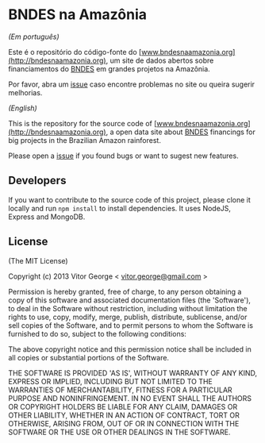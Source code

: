 # BNDES na Amazônia

*(Em português)*

Este é o repositório do código-fonte do [www.bndesnaamazonia.org](http://bndesnaamazonia.org), um site de dados abertos sobre financiamentos do [BNDES](www.bndes.gov.br) em grandes projetos na Amazônia. 

Por favor, abra um [issue](https://github.com/oeco/bndes-na-amazonia/issues/new) caso encontre problemas no site ou queira sugerir melhorias.

*(English)*

This is the repository for the source code of [www.bndesnaamazonia.org](http://bndesnaamazonia.org), a open data site about [BNDES](www.bndes.gov.br) financings for big projects in the Brazilian Amazon rainforest.

Please open a [issue](https://github.com/oeco/bndes-na-amazonia/issues/new) if you found bugs or want to sugest new features.

## Developers

If you want to contribute to the source code of this project, please clone it locally and run `npm install` to install dependencies. It uses NodeJS, Express and MongoDB.

## License
(The MIT License)

Copyright (c) 2013 Vitor George < [vitor.george@gmail.com](mailto:vitor.george@gmail.com) >

Permission is hereby granted, free of charge, to any person obtaining a copy of this software and associated documentation files (the 'Software'), to deal in the Software without restriction, including without limitation the rights to use, copy, modify, merge, publish, distribute, sublicense, and/or sell copies of the Software, and to permit persons to whom the Software is furnished to do so, subject to the following conditions:

The above copyright notice and this permission notice shall be included in all copies or substantial portions of the Software.

THE SOFTWARE IS PROVIDED 'AS IS', WITHOUT WARRANTY OF ANY KIND, EXPRESS OR IMPLIED, INCLUDING BUT NOT LIMITED TO THE WARRANTIES OF MERCHANTABILITY, FITNESS FOR A PARTICULAR PURPOSE AND NONINFRINGEMENT. IN NO EVENT SHALL THE AUTHORS OR COPYRIGHT HOLDERS BE LIABLE FOR ANY CLAIM, DAMAGES OR OTHER LIABILITY, WHETHER IN AN ACTION OF CONTRACT, TORT OR OTHERWISE, ARISING FROM, OUT OF OR IN CONNECTION WITH THE SOFTWARE OR THE USE OR OTHER DEALINGS IN THE SOFTWARE.

